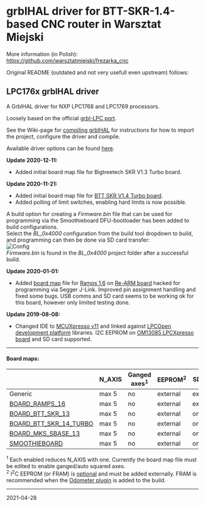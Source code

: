 # grblHAL driver for BTT-SKR-1.4-based CNC router in Warsztat Miejski

More information (in Polish): https://github.com/warsztatmiejski/frezarka_cnc

Original README (outdated and not very usefull even upstream) follows:

## LPC176x grblHAL driver

A GrblHAL driver for NXP LPC1768 and LPC1769 processors.

Loosely based on the official [grbl-LPC port](https://github.com/gnea/grbl-LPC).

See the Wiki-page for [compiling grblHAL](https://github.com/grblHAL/core/wiki/Compiling-GrblHAL) for instructions for how to import the project, configure the driver and compile.

Available driver options can be found [here](src/my_machine.h).

__Update 2020-12-11:__
* Added initial board map file for Bigtreetech SKR V1.3 Turbo board.

__Update 2020-11-21:__
* Added initial board map file for [BTT SKR V1.4 Turbo board](https://www.bigtree-tech.com/products/btt-skr-v1-4-skr-v1-4-turbo-32-bit-control-board.html).
* Added polling of limit switches, enabling hard limits is now possible.

A build option for creating a _Firmware.bin_ file that can be used for programming via the Smoothieboard DFU-bootloader has been added to build configurations.  
Select the _BL_0x4000_ configuration from the build tool dropdown to build, and programming can then be done via SD card transfer:  
![Config](media/LPC176x_config.png)  
_Firmware.bin_ is found in the _BL_0x4000_ project folder after a successful build.

__Update 2020-01-01:__

* Added [board map](./Re-ARM%20Shield%20pin%20mappings/ramps_1.6_map.md) file for [Ramps 1.6](https://reprap.org/wiki/RAMPS_1.6) on [Re-ARM board](https://www.panucatt.com/Re_ARM_for_RAMPS_p/ra1768.htm) hacked for programming via Segger J-Link. Improved pin assignment handling and fixed some bugs. USB comms and SD card seems to be working ok for this board, however only limited testing done.

__Update 2019-08-08:__

* Changed IDE to [MCUXpresso v11](https://www.nxp.com/design/software/development-software/mcuxpresso-software-and-tools/mcuxpresso-integrated-development-environment-ide:MCUXpresso-IDE) and linked against [LPCOpen development platform](https://www.nxp.com/design/microcontrollers-developer-resources/lpcopen-libraries-and-examples/lpcopen-software-development-platform-lpc17xx:LPCOPEN-SOFTWARE-FOR-LPC17XX) libraries. I2C EEPROM on [OM13085 LPCXpresso board](https://www.nxp.com/design/microcontrollers-developer-resources/lpc-microcontroller-utilities/lpcxpresso-board-for-lpc1769-with-cmsis-dap-probe:OM13085) and SD card supported. 

---
#### Board maps:

|                                                                                                                     |N_AXIS|Ganged axes<sup>1</sup>|EEPROM<sup>2</sup>|SD card |Modbus|I2C Keypad|Encoders|Digital I/O|Analog I/O|
|---------------------------------------------------------------------------------------------------------------------|------|-----------------------|------------------|--------|------|----------|--------|-----------|----------|
|Generic                                                                                                              |max 5 |no                     |external          |external|no    |no        | -      | -         | -        |
|[BOARD_RAMPS_16](https://reprap.org/wiki/RAMPS_1.6)                                                                  |max 5 |no                     |external          |external|no    |no        | -      | -         | -        |
|[BOARD_BTT_SKR_13](https://duckduckgo.com/?t=ffsb&q=btt+skr+1.3&ia=web)                                              |max 5 |no                     |external          |onboard |no    |no        | -      | -         | -        |
|[BOARD_BTT_SKR_14_TURBO](https://www.bigtree-tech.com/products/btt-skr-v1-4-skr-v1-4-turbo-32-bit-control-board.html)|max 5 |no                     |external          |onboard |no    |no        | -      | -         | -        |
|[BOARD_MKS_SBASE_13](https://github.com/makerbase-mks/MKS-SBASE)                                                     |max 5 |no                     |external          |onboard |no    |no        | -      | -         | -        |
|[SMOOTHIEBOARD](https://smoothieware.org/smoothieboard)                                                              |max 5 |no                     |external          |onboard |no    |no        | -      | -         | -        |

<sup>1</sup> Each enabled reduces N_AXIS with one. Currently the board map file must be edited to enable ganged/auto squared axes.  
<sup>2</sup> I<sup>2</sup>C EEPROM \(or FRAM\) is [optional](https://github.com/grblHAL/Plugin_EEPROM/blob/master/README.md) and must be added externally. FRAM is recommended when the [Odometer plugin](https://github.com/grblHAL/Plugin_odometer/blob/master/README.md) is added to the build.  

---
2021-04-28
